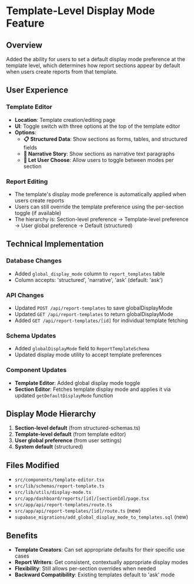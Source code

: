 # Template-Level Display Mode Feature

## Overview
Added the ability for users to set a default display mode preference at the template level, which determines how report sections appear by default when users create reports from that template.

## User Experience

### Template Editor
- **Location**: Template creation/editing page
- **UI**: Toggle switch with three options at the top of the template editor
- **Options**:
  - **📋 Structured Data**: Show sections as forms, tables, and structured fields
  - **📖 Narrative Story**: Show sections as narrative text paragraphs
  - **🤔 Let User Choose**: Allow users to toggle between modes per section

### Report Editing
- The template's display mode preference is automatically applied when users create reports
- Users can still override the template preference using the per-section toggle (if available)
- The hierarchy is: Section-level preference → Template-level preference → User global preference → Default (structured)

## Technical Implementation

### Database Changes
- Added `global_display_mode` column to `report_templates` table
- Column accepts: 'structured', 'narrative', 'ask' (default: 'ask')

### API Changes
- Updated `POST /api/report-templates` to save globalDisplayMode
- Updated `GET /api/report-templates` to return globalDisplayMode
- Added `GET /api/report-templates/[id]` for individual template fetching

### Schema Updates
- Added `globalDisplayMode` field to `ReportTemplateSchema`
- Updated display mode utility to accept template preferences

### Component Updates
- **Template Editor**: Added global display mode toggle
- **Section Editor**: Fetches template display mode and applies it via updated `getDefaultDisplayMode` function

## Display Mode Hierarchy
1. **Section-level default** (from structured-schemas.ts)
2. **Template-level default** (from template editor)
3. **User global preference** (from user settings)
4. **System default** (structured)

## Files Modified
- `src/components/template-editor.tsx`
- `src/lib/schemas/report-template.ts`
- `src/lib/utils/display-mode.ts`
- `src/app/dashboard/reports/[id]/[sectionId]/page.tsx`
- `src/app/api/report-templates/route.ts`
- `src/app/api/report-templates/[id]/route.ts` (new)
- `supabase_migrations/add_global_display_mode_to_templates.sql` (new)

## Benefits
- **Template Creators**: Can set appropriate defaults for their specific use cases
- **Report Writers**: Get consistent, contextually appropriate display modes
- **Flexibility**: Still allows per-section overrides when needed
- **Backward Compatibility**: Existing templates default to 'ask' mode